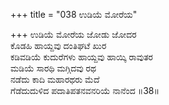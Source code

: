 +++
title = "038 ಉಡಿಯೆ ಮೋರೆಯ"

+++
ಉಡಿಯೆ ಮೋರೆಯ ಜೋಡು ಜೋದರ  
ಕೊಡಹಿ ಹಾಯ್ದವು ದಂತಿಘಟೆ ಖುರ  
ಕಡಿವಡಿಯೆ ಕುದುರೆಗಳು ಹಾಯ್ದವು ಹಾಯ್ಕಿ ರಾವುತರ  
ಮಡಿಯೆ ಸಾರಥಿ ಮಗ್ಗಿದವು ರಥ  
ನಡೆದು ಕಾದಿ ಮಹಾರಥರು ಮೆದೆ  
ಗೆಡೆದುದುಳಿದ ಪದಾತಿಪತನವನರಿಯೆ ನಾನೆಂದ      ॥38॥